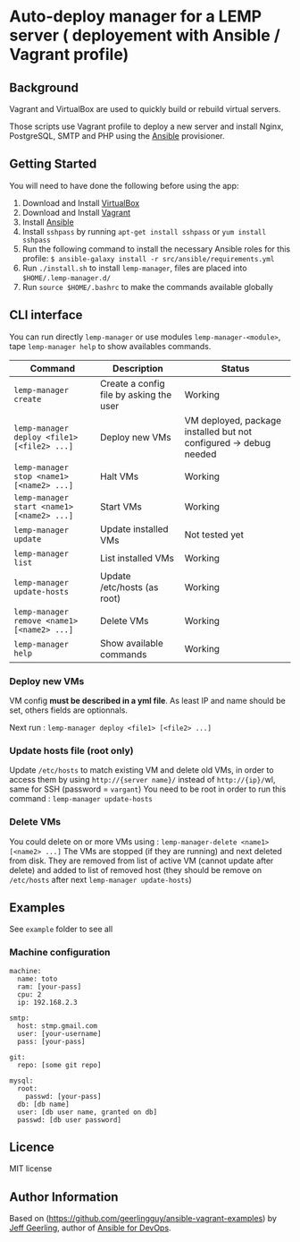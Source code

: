 # Auto-deploy manager for a LEMP server ( deployement with Ansible / Vagrant profile)

## Background

Vagrant and VirtualBox are used to quickly build or rebuild virtual servers.

Those scripts use Vagrant profile to deploy a new server and install Nginx, PostgreSQL, SMTP and PHP using the [Ansible](http://www.ansible.com/) provisioner.

## Getting Started

You will need to have done the following before using the app:

  1. Download and Install [VirtualBox](https://www.virtualbox.org/wiki/Downloads)
  2. Download and Install [Vagrant](https://www.vagrantup.com/downloads.html)
  3. Install [Ansible](http://docs.ansible.com/ansible/latest/intro_installation.html)
  4. Install  `sshpass` by running  `apt-get install sshpass` or  `yum install sshpass`
  5. Run the following command to install the necessary Ansible roles for this profile: `$ ansible-galaxy install -r src/ansible/requirements.yml`
  6. Run `./install.sh` to install `lemp-manager`, files are placed into `$HOME/.lemp-manager.d/`
  7. Run `source $HOME/.bashrc` to make the commands available globally

## CLI interface

You can run directly `lemp-manager` or use modules `lemp-manager-<module>`, tape `lemp-manager help` to show availables commands.

| Command | Description | Status
| --- | --- | --- |
| `lemp-manager create` | Create a config file by asking the user | Working
| `lemp-manager deploy <file1> [<file2> ...]` | Deploy new VMs | VM deployed, package installed but not configured -> debug needed
| `lemp-manager stop <name1> [<name2> ...]` | Halt VMs | Working
| `lemp-manager start <name1> [<name2> ...]` | Start VMs | Working
| `lemp-manager update` | Update installed VMs | Not tested yet
| `lemp-manager list` | List installed VMs | Working
| `lemp-manager update-hosts` | Update /etc/hosts (as root) | Working
| `lemp-manager remove <name1> [<name2> ...]` | Delete VMs | Working
| `lemp-manager help` | Show available commands | Working

### Deploy new VMs
VM config **must be described in a yml file**. As least IP and name should be set, others fields are optionnals. 

Next run : `lemp-manager deploy <file1> [<file2> ...]`

### Update hosts file (root only)
Update `/etc/hosts` to match existing VM and delete old VMs, in order to access them by using `http://{server name}/` instead of `http://{ip}/`wl, same for SSH (password = `vargant`)
You need to be root in order to run this command : 
`lemp-manager update-hosts`

### Delete VMs 
You could delete on or more VMs using : 
`lemp-manager-delete <name1> [<name2> ...]`
The VMs are stopped (if they are running) and next deleted from disk. They are removed from list of active VM (cannot update after delete) and added to list of removed host (they should be remove on `/etc/hosts` after next `lemp-manager update-hosts`)

## Examples
See `example` folder to see all
### Machine configuration
```
machine:
  name: toto
  ram: [your-pass]
  cpu: 2 
  ip: 192.168.2.3

smtp:
  host: stmp.gmail.com
  user: [your-username]
  pass: [your-pass]

git:
  repo: [some git repo]

mysql:
  root:
    passwd: [your-pass]
  db: [db name]
  user: [db user name, granted on db]
  passwd: [db user password]
```

## Licence
MIT license

## Author Information

Based on (https://github.com/geerlingguy/ansible-vagrant-examples) by [Jeff Geerling](https://www.jeffgeerling.com/), author of [Ansible for DevOps](https://www.ansiblefordevops.com/).
